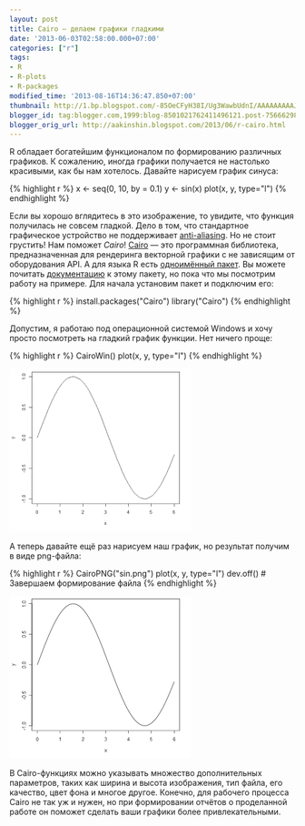 ```yaml
---
layout: post
title: Cairo — делаем графики гладкими
date: '2013-06-03T02:58:00.000+07:00'
categories: ["r"]
tags:
- R
- R-plots
- R-packages
modified_time: '2013-08-16T14:36:47.850+07:00'
thumbnail: http://1.bp.blogspot.com/-85OeCFyH38I/Ug3WawbUdnI/AAAAAAAAAJ0/4wdqKsH3TJA/s72-c/sin.png
blogger_id: tag:blogger.com,1999:blog-8501021762411496121.post-7566629878449308032
blogger_orig_url: http://aakinshin.blogspot.com/2013/06/r-cairo.html
---
```


R обладает богатейшим функционалом по формированию различных графиков. К сожалению, иногда графики получается не настолько красивыми, как бы нам хотелось. Давайте нарисуем график синуса: 

{% highlight r %}
x <- seq(0, 10, by = 0.1)
y <- sin(x)
plot(x, y, type="l")
{% endhighlight %}

Если вы хорошо вглядитесь в это изображение, то увидите, что функция получилась не совсем гладкой. Дело в том, что стандартное графическое устройство не поддерживает [anti-aliasing](http://ru.wikipedia.org/wiki/%D0%A1%D0%B3%D0%BB%D0%B0%D0%B6%D0%B8%D0%B2%D0%B0%D0%BD%D0%B8%D0%B5). Но не стоит грустить! Нам поможет *Cairo*!  [Cairo](http://ru.wikipedia.org/wiki/Cairo) — это программная библиотека, предназначенная для рендеринга векторной графики с не зависящим от оборудования API. А для языка R есть [одноимённый пакет](http://cran.r-project.org/web/packages/Cairo/index.html). Вы можете почитать [документацию](http://cran.r-project.org/web/packages/Cairo/Cairo.pdf) к этому пакету, но пока что мы посмотрим работу на примере. Для начала установим пакет и подключим его: 

{% highlight r %}
install.packages("Cairo")
library("Cairo")
{% endhighlight %}

Допустим, я работаю под операционной системой Windows и хочу просто посмотреть на гладкий график функции. Нет ничего проще:

{% highlight r %}
CairoWin()
plot(x, y, type="l")
{% endhighlight %}

<p class="center">
  <img src="/img/posts/r/cairo/sin.png" />
</p>

А теперь давайте ещё раз нарисуем наш график, но результат получим в виде png-файла:

{% highlight r %}
CairoPNG("sin.png")
plot(x, y, type="l")
dev.off() # Завершаем формирование файла
{% endhighlight %}

<p class="center">
  <img src="/img/posts/r/cairo/sin-antialiasing.png" />
</p>

В Cairo-функциях можно указывать множество дополнительных параметров, таких как ширина и высота изображения, тип файла, его качество, цвет фона и многое другое. Конечно, для рабочего процесса Cairo не так уж и нужен, но при формировании отчётов о проделанной работе он поможет сделать ваши графики более привлекательными.